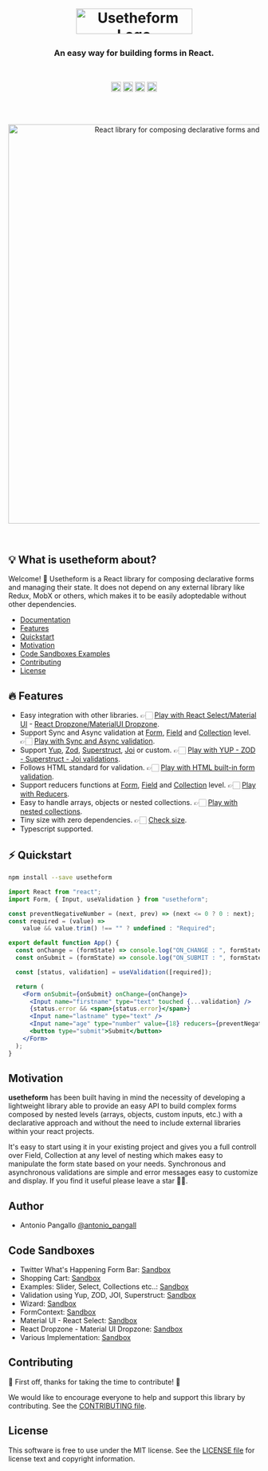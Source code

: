 # <p align="center"> <img src='https://iusehooks.github.io/usetheform/docs/gatsby-theme-docz/assets/logo.png' width="233" height='51' alt='Usetheform Logo' /> </p>

<h3 align="center">An easy way for building forms in React.</h3><br/>

<p align="center">
<a href="https://coveralls.io/github/iusehooks/usetheform?branch=master"><img src="https://coveralls.io/repos/github/iusehooks/usetheform/badge.svg?branch=master" alt="Code Coverage" height="20"/></a>
<a href="https://travis-ci.org/iusehooks/usetheform"><img src="https://travis-ci.org/iusehooks/usetheform.svg?branch=master" alt="Build info" height="20"/></a>
<a href="https://bundlephobia.com/result?p=usetheform@latest"><img src="https://img.shields.io/bundlephobia/minzip/usetheform.svg" alt="Bundle size" height="20"/></a>
<a href="https://twitter.com/intent/tweet?text=React%20library%20for%20composing%20declarative%20forms%2C%20manage%20their%20state%2C%20handling%20their%20validation%20and%20much%20more&url=https://github.com/iusehooks/usetheform&hashtags=reactjs,webdev,javascript,forms,reacthooks"><img src="https://img.shields.io/twitter/url/http/shields.io.svg?style=social" alt="Tweet" height="20"/></a>
</p><br/><br/>

<div align="center">
    <p align="center">
        <a href="https://iusehooks.github.io/usetheform/" title="Usetheform">
            <img src="https://raw.githubusercontent.com/iusehooks/usetheform/master/examples/img/example.gif" alt="React library for composing declarative forms and managing their state" width="800" />
        </a>
    </p>
</div><br/>

## :bulb: What is usetheform about?

Welcome! 👋 Usetheform is a React library for composing declarative forms and managing their state. It does not depend on any external library like Redux, MobX or others, which makes it to be easily adoptedable without other dependencies.

- [Documentation](https://iusehooks.github.io/usetheform/)
- [Features](#fire-features)
- [Quickstart](#zap-quickstart)
- [Motivation](#motivation)
- [Code Sandboxes Examples](#code-sandboxes)
- [Contributing](#contributing)
- [License](#license)

## :fire: Features

- Easy integration with other libraries. 👉🏻 [Play with React Select/Material UI](https://codesandbox.io/s/materialuireactselect-6ufc2) - [React Dropzone/MaterialUI Dropzone](https://codesandbox.io/s/reactdropzone-materialuidropzone-yjb8w).
- Support Sync and Async validation at [Form](https://iusehooks.github.io/usetheform/docs-form#validation---sync), [Field](https://iusehooks.github.io/usetheform/docs-input#validation---sync) and [Collection](https://iusehooks.github.io/usetheform/docs-collection#validation---sync) level. 👉🏻 [Play with Sync and Async validation](https://iusehooks.github.io/usetheform/docs-input#validation---sync).
- Support [Yup](https://codesandbox.io/s/schema-validations-uc1m6?file=/src/FormYUP.jsx), [Zod](https://codesandbox.io/s/schema-validations-uc1m6?file=/src/FormZOD.jsx), [Superstruct](https://codesandbox.io/s/schema-validations-uc1m6?file=/src/FormSuperStruct.jsx), [Joi](https://codesandbox.io/s/schema-validations-uc1m6?file=/src/FormJOI.jsx) or custom. 👉🏻 [Play with YUP - ZOD - Superstruct - Joi validations](https://codesandbox.io/s/schema-validations-uc1m6).
- Follows HTML standard for validation. 👉🏻 [Play with HTML built-in form validation](https://codesandbox.io/s/built-informvalidation-lp672?file=/src/Info.jsx).
- Support reducers functions at [Form](https://iusehooks.github.io/usetheform/docs-form#reducers), [Field](https://iusehooks.github.io/usetheform/docs-input#reducers) and [Collection](https://iusehooks.github.io/usetheform/docs-collection#reducers) level. 👉🏻 [Play with Reducers](https://iusehooks.github.io/usetheform/docs-form#reducers).
- Easy to handle arrays, objects or nested collections. 👉🏻 [Play with nested collections](https://iusehooks.github.io/usetheform/docs-collection#nested-collections).
- Tiny size with zero dependencies. 👉🏻 [Check size](https://bundlephobia.com/result?p=usetheform).
- Typescript supported.

## :zap: Quickstart

```sh
npm install --save usetheform
```

```jsx
import React from "react";
import Form, { Input, useValidation } from "usetheform";

const preventNegativeNumber = (next, prev) => (next <= 0 ? 0 : next);
const required = (value) =>
    value && value.trim() !== "" ? undefined : "Required";

export default function App() {
  const onChange = (formState) => console.log("ON_CHANGE : ", formState);
  const onSubmit = (formState) => console.log("ON_SUBMIT : ", formState);

  const [status, validation] = useValidation([required]);

  return (
    <Form onSubmit={onSubmit} onChange={onChange}>
      <Input name="firstname" type="text" touched {...validation} />
      {status.error && <span>{status.error}</span>}
      <Input name="lastname" type="text" />
      <Input name="age" type="number" value={18} reducers={preventNegativeNumber} />
      <button type="submit">Submit</button>
    </Form>
  );
}
```

## Motivation

**usetheform** has been built having in mind the necessity of developing a lightweight library able to provide an easy API to build complex forms composed by nested levels (arrays, objects, custom inputs, etc.) with a declarative approach and without the need to include external libraries within your react projects.  

It's easy to start using it in your existing project and gives you a full controll over Field, Collection at any level of nesting which makes easy to manipulate the form state based on your needs. Synchronous and asynchronous validations are simple and error messages easy to customize and display. If you find it useful please leave a star 🙏🏻.

## Author

- Antonio Pangallo [@antonio_pangall](https://twitter.com/antonio_pangall)

## Code Sandboxes

- Twitter What's Happening Form Bar: [Sandbox](https://codesandbox.io/s/twitter-bar-form-czx3o)
- Shopping Cart: [Sandbox](https://codesandbox.io/s/shopping-cart-97y5k)
- Examples: Slider, Select, Collections etc..: [Sandbox](https://codesandbox.io/s/formexample2-mmcjs)
- Validation using Yup, ZOD, JOI, Superstruct: [Sandbox](https://codesandbox.io/s/schema-validations-uc1m6)
- Wizard: [Sandbox](https://codesandbox.io/s/v680xok7k7)
- FormContext: [Sandbox](https://codesandbox.io/s/formcontext-ukvc5)
- Material UI - React Select: [Sandbox](https://codesandbox.io/s/materialuireactselect-6ufc2)
- React Dropzone - Material UI Dropzone: [Sandbox](https://codesandbox.io/s/reactdropzone-materialuidropzone-yjb8w)
- Various Implementation: [Sandbox](https://codesandbox.io/s/035l4l75ln)

## Contributing

🎉 First off, thanks for taking the time to contribute! 🎉

We would like to encourage everyone to help and support this library by contributing. See the [CONTRIBUTING file](https://github.com/iusehooks/usetheform/blob/master/CONTRIBUTING.md).

## License

This software is free to use under the MIT license.
See the [LICENSE file](/LICENSE.md) for license text and copyright information.
